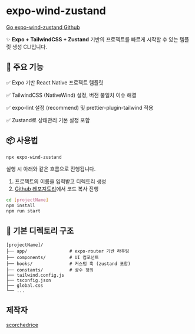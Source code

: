# expo-wind-zustand

[Go expo-wind-zustand Github](https://github.com/scorchedrice/expo-wind-zustand)

✨ **Expo + TailwindCSS + Zustand** 기반의 프로젝트를 빠르게 시작할 수 있는 템플릿 생성 CLI입니다.

## 🚀 주요 기능

✅ Expo 기반 React Native 프로젝트 템플릿

✅ TailwindCSS (NativeWind) 설정, 버전 불일치 이슈 해결

✅ expo-lint 설정 (recommend) 및 prettier-plugin-tailwind 적용

✅ Zustand로 상태관리 기본 설정 포함

## 📦 사용법

```bash
npx expo-wind-zustand
```

실행 시 아래와 같은 흐름으로 진행됩니다.

1. 프로젝트의 이름을 입력받고 디렉토리 생성
2. [Github 레포지토리](https://github.com/scorchedrice/expo-wind-zustand)에서 코드 복사 진행

```bash
cd [projectName]
npm install
npm run start
```

## 📁 기본 디렉토리 구조

```
[projectName]/
├── app/                # expo-router 기반 라우팅
├── components/         # UI 컴포넌트
├── hooks/              # 커스텀 훅 (zustand 포함)
├── constants/          # 상수 정의
├── tailwind.config.js
├── tsconfig.json
├── global.css
└── ...
```

## 제작자

[scorchedrice](https://github.com/scorchedrice)
